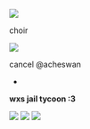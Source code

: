 ![](https://files.catbox.moe/s0qfj4.gif)


choir



![](https://files.catbox.moe/i5tr2v.webp)


cancel @acheswan


-


**wxs jail tycoon :3**


![](https://files.catbox.moe/8j8hpd.webp) ![](https://files.catbox.moe/z4zocd.webp) ![](https://files.catbox.moe/lkmsum.webp)

